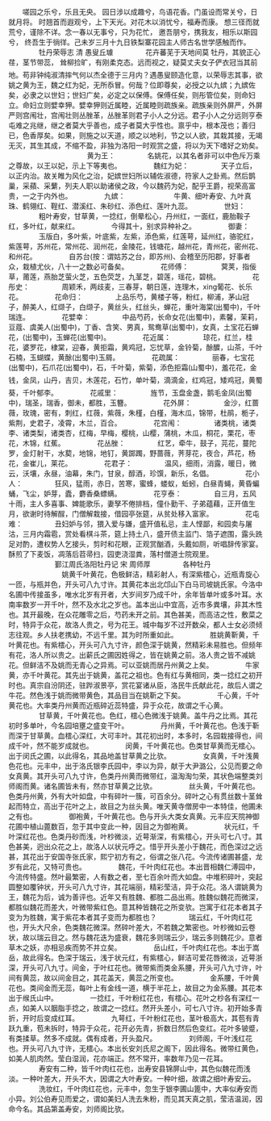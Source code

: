 <!-- { "loadSidebar": true } -->
　　嗟园之乐兮，乐且无央。 园日涉以成趣兮，鸟语花香。门虽设而常关兮，日就月将。 时翘首而遐观兮，上下天光。对花木以消忧兮，福寿而康。 想三径而就荒兮，谨除不详。念一春以无事兮，只为花忙， 邀吾朋兮，携我友，相乐以斯园兮， 终吾生于徜徉。己未岁三月十九日铁梨寨花园主人师古名世学感触而作。 
　　
　　牡丹荣辱志 清 愚叟丘璩
　　
　　花卉蕃芜于天地间莫 牡丹，其貌正心荏，茎节带蕊， 耸柳捡旷，有刚柔克态。远而视之，疑莫丈夫女子俨衣冠当其前地。苟非钟纯淑清摔气何以杰全德于三月内？遇愚叟颐造化意，以荣辱志其事，欲姚之黄为王，魏之红为妃，无所忝冒。何哉？位即尊矣，必授之以九嫔；九嫔佐矣，必隶之以世妇；世妇广矣，必定之以保傅。保傅任矣，则彤管位矣，则命妇立。命妇立则嬖幸狎。嬖幸狎则近属睦，近属睦则疏族亲。疏族亲则外屏严，外屏严则宫闱壮，宫闱壮则丛脞革，丛脞革则君子小人之分远。君子小人之分远则亨泰屯难之兆继，继之者莫大乎善也，成子者莫大乎性也。禀乎中，根本茂也；善归已，色香厚矣。如果，则施之以天道，顺之以地利，节之以人欲，其栽其接，无竭无灭，其生其成，不缩不盈，非独为洛阳一时观赏之盛，将以为天下嗜好之劝矣。 
　　
　　
　　
　　
　　黄为王：
　　
　　名姚花，以其名者非可以中色斥万乘之尊故，以王以妃，示上下等夷也。
　　
　　魏红为妃：
　　
　　天子立后，以正内治。故关睢为风化之治，妃嫔世妇所以辅佐淑德，符家人之卦焉。然后鹊巢，采蘋、采蘩，列夫人职以助诸侯之政，今以魏药为妃，配乎王爵，视荣高富贵，一之于内外也。
　　
　　九嫔：
　　
　　
　　牛黄、细叶寿安、九叶真珠、鹤翎红、鞓红、潜溪红、朱砂红、添色红、莲叶九蕊。
　　
　　世妇：
　　
　　粗叶寿安，甘草黄，一捻红，倒晕松心，丹州红，一面红，鹿胎鞍子红，多叶红，献来红。
　　
　　今得其十，别求异种补之。
　　
　　御妻：
　　
　　玉版白，多叶紫，叶底紫，左紫，添色紫，红莲萼，延州红，骆驼红，紫莲萼，苏州花，常州花、润州花，金陵花，钱塘花，越州花，青州花，密州花、和州花。
　　
　　自苏台(按：谓姑苏之台，即苏州)、会稽至历阳郡，好事者众，栽植尤伙，八十一之数必可备矣。
　　
　　花师傅：
　　
　　蓂荚，指佞草，莆莲，燕胎芝萤火芝，五色荧芝，九茎芝，碧莲，瑶花，碧桃。
　　
　　花彤史：
　　
　　周颖禾，两歧麦，三春芽，朝日莲，连理木，xing葡花、长乐花。
　　
　　花命归：
　　
　　上品乐芍，黄楼子等，粉红，柳浦，茅山冠子，醉美人，红缬子，白缬子，黄丝头，红丝头，蝉花，重叶海棠(出蜀中)，千叶瑞连。
　　
　　花嬖幸：
　　
　　中品芍药，长命女花(出蜀中)，素馨，茉莉，豆蔻、虞美人(出蜀中)，丁香、含笑、男真，鸳鸯草(出蜀中)，女真，土宝花石蝉花，(出蜀中)，玉蝉花(出蜀中)。
　　
　　花近属：
　　
　　琼花，红兰，桂花，婆罗花，棣棠，迎春，黄拒霜，黄鸡冠，忘忧草，金铃菊，酴醾，山茶，千叶石楠，玉蝴蝶，黄酴(出蜀中)玉屑。
　　
　　花疏属：
　　
　　丽春，七宝花(出蜀中)，石爪花(出蜀中)，石，千叶菊，紫菊，添色拒霜(山蜀中)，羞花花，金钱，金凤，山丹，吉贝，木莲花，石竹，单叶菊，滴滴金，红鸡冠，矮鸡冠，黄蜀葵，千叶郁李。
　　
　　花戚里：
　　
　　旌节，玉盘金盏，鹅毛金凤(出蜀中)，瑞圣，瑞香，御未，都胜，玉簪。
　　
　　花外屏：
　　
　　金沙，红蔷薇，玫瑰，密有，刺红，红薇，紫薇，朱槿，白槿，海木瓜，锦带，杜鹃，栀子，紫荆，史君子，凌霄，木兰，百合。
　　
　　花宫闱：
　　
　　诸类桃，诸类李、诸类梨，诸类杏，红梅，早梅，樱桃，山樱，蒲桃，木瓜，桐花，栗花，枣花，木锦，红蕉。
　　
　　花丛脞：
　　
　　红艺，牵牛，鼓子，芫花，蔓陀罗，金灯射干，水葜，地锦，地钉，黄踯躅，野蔷薇，荠芽花，夜合，芦花，杨花，金崔儿，莱花。
　　
　　花君子：
　　
　　温风，细雨，消露，暖日，微云，沃壤，永昼，油幕，朱门，甘泉，醇酒，珍馔，新乐，名倡。
　　
　　花小人：
　　
　　狂风，猛雨，赤日，苦寒，蜜蜂，蝼蚁，蚯蚓，白昼青蝇，黄昏蝙蛹，飞尘，妒芽，蠹，麝香桑螵螨。
　　
　　花亨泰：
　　
　　自三月，五风十雨，主人多喜事、婢能歌乐，妻孥不倦排档，僮仆勤干、子弟蕴藉，正开值生月，欲谢时待解酲，门僧解栽接，借园亭张筵，从贫处移入富家。
　　
　　花屯难：
　　
　　丑妇妒与邻，猥入爱与嫌，盛开值私忌，主人悭鄙，和园卖与屠沽，三月内霜雹，赏处看棋斗茶，筵上持土八，盛开债主监门、箔子遮围，露头跣足对酌，遭权势人乞接头，剪时和花眼，正观赏酗酒，头戴如厕，听唱辞传家宴。酥煎了下麦饭，凋落后苕帚扫，园吏浇湿粪，落村僧道士院观里。
　　
　　
　　鄞江周氏洛阳牡丹记 宋 周师厚
　　
　　各种牡丹
　　　
　　
　　姚黄千叶黄花，色极鲜洁，精彩射人，有深紫橒心，近瓶青旋心一匝，与瓶并色，开头可八九寸许。其黄花本出北邙山下白马司坡姚氏家。今洛中名圃中传接虽多，唯水北岁有开者，大岁间岁乃成千叶，余年皆单叶或多叶耳。水南率数岁一开千叶，然不及水北之岁也。盖本出山中宜高，近市多粪壤，非其木性也。其开最晚，在众花雕零之后，芍药未开之前。其色甚美，而高洁之性，敷菜之时，特异于众花，故洛人贵之，号为花王。城中每岁不过开数朵，都人士女必须倾志往观。乡人扶老携幼，不远千里。其为时所重如此。
　　
　　胜姚黄靳黄，千叶黄花也。有紫橒心，开头可八九寸许，颜色深于姚黄，然精彩未易胜也。但频年有花，洛人所以贵之。出薪氏之圃因姓得之，皆在姚黄之前。洛人贵之皆不减姚花。但鲜洁不及姚而无青心之异焉。可以亚姚而居丹州黄之上矣。
　　
　　牛家黄，亦千叶黄花。其先出于姚黄，盖花之祖也。色有红与黄相同，类一捻红之初开时也。真宗自汾阴还，驻跸淑景亭，赏花宴诸从臣，洛民牛氏献此花，故后人谓之牛花。然色浅于姚而微带黄色，其品目当在姚靳之下矣。
　　
　　千心黄，千叶黄花也。大率类丹州黄而近瓶碎近蕊特盛，异于众花，故谓之千心黄。
　　
　　甘草黄，千叶黄花也。色红，橒心色微浅于姚黄。盖牛丹之比焉。其花初时多单叶，今名园培壅之盛变干叶。
　　
　　丹州黄，千叶黄花也。色浅于靳而深于甘草黄。血橒心深红，大可丰叶。其花初出时，本多时，名园栽接得也，间成千叶，然不能岁成就也。
　　
　　闵黄，千叶黄花也。色类甘草黄而无橒心。出于闵氏之圃，以此得名，其品地盖甘草黄之比欤。
　　
　　女真黄，千叶浅黄色花也。元丰中，出于洛氏银李氏园中，李以为异，献于大尹潞公，公见而要之命 女真黄。其开头可八九寸许，色类丹州黄而微带红，温淘淘匀荣，其状色端整类刘师阁而黄。诸名圃皆未有，然亦甘草黄之比欤。
　　
　　丝头黄，千叶黄花也。色类丹州黄，外有大叶如盘，中有碎叶一簇，可百余分。碎叶之心有贯丝数十茎耸起而特立，高出于花叶之上，故目之为丝头黄。唯天黄寺僧房中一本特佳，他圃未之有也。
　　
　　御袍黄，千叶黄花也。色与开头大类女真黄。元丰应天院神御花圃中植山蓖数百，忽于其中变此一种，因目之为御袍黄。
　　
　　状元红，千叶深红花也。色类丹砂而浅，叶杪微淡，近萼渐深，有紫橒心，开头可七八寸。其色甚美，迥出众花之上，故洛人以状元呼之。惜乎开头差小于魏花，而色深过之远甚，其花出于安国寺张氏家，熙宁初方有之，俗谓之张八花。今流传诸圃甚盛，龙岁有此花，又特可贵也。
　　
　　魏花，千叶肉红花也。本出晋相魏仁溥园中，今流传特盛。然叶最繁密，人有数之者，至七百余叶而大如盘。中堆积碎叶，突起圆整如覆钟状，开头可八九寸许，其花端丽，精彩莹洁，异于众花。洛人谓姚黄为王，魏花为后，诚为善评也。近年又有胜魏、都胜二品出焉。胜魏似魏花而微深，都胜似魏花而差大，叶微带紫红色。意其种皆魏花之所变欤。岂寓于红花本者其子变为为胜魏，寓于紫花本者其子变而为都胜也？
　　
　　瑞云红，千叶肉红花也，开头大尺余，色类魏花微深。然碎叶差大，不若魏之繁密也。叶杪微如云卷状，故以瑞云目之。然与魏花迭为盛衰，魏花多则瑞云少，瑞云多则魏花少。意者草木之妖，亦相忌疾而势不并立矣。
　　
　　岳山红，千叶肉红花也。本出于嵩岳，故此得名。色深于瑞云，浅于状元红，有紫橒心，鲜洁可爱花唇微淡，近萼浙深，开头可八九寸。间金，于叶红花也。微带紫而类金系腰，开头可八九寸许，叶间有黄蕊，故以间金目之，其花盖天，黄蕊之所变也。
　　
　　金系腰，千叶黄花也。类间金而无蕊，每叶上有金线一道，横于半花上，故目之为金系腰。其花本出于缑氏山中。
　　
　　一捻红，千叶粉红花也，有橒心。花叶之杪各有深红一点，如美人以胭脂手捻之，故谓之一捻红。然开头差小，可七八寸许。初开始多青折，开时后变成红耳。
　　
　　九萼红，千叶粉红花也，茎叶极高大，其苞有青跃九重，苞未拆时，特异于众花，花开必先青，折数日然后色变红。花叶多铍蹙，有类揉草。然多不成就。偶有成者，开头盈尺。
　　
　　刘师阁，千叶浅红花也。开头可八九寸许，无橒心。本出长安刘氏尼之阁下，因此得名。微带红黄色，如美人肌肉然。莹白湿润，花亦端正。然不常开，率数年乃见一花耳。
　　
　　寿安有二种，皆千叶肉红花也，出寿安县锦屏山中，其色似魏花而浅淡。一种叶差大，开头不大，因谓之大叶寿安。一种叶细，故谓之细叶寿安云。
　　
　　洗妆红，千叶肉红花也，元丰中，忽生于银李圃山篦中，大率似寿安而小异。刘公伯寿见而爱之，谓如美妇人洗去朱粉，而见其天真之肌，莹洁温润，因命今名。其品第盖寿安，刘师阁比欤。
　　
